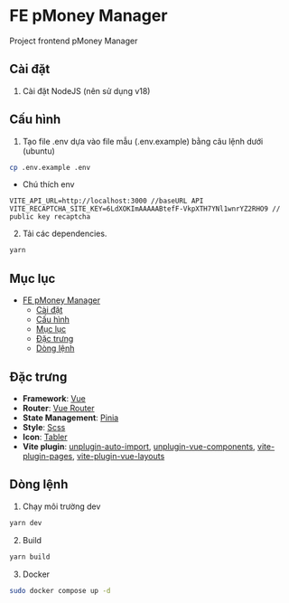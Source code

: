 # FE pMoney Manager

Project frontend pMoney Manager

## Cài đặt

1. Cài đặt NodeJS (nên sử dụng v18)

## Cấu hình

1. Tạo file .env dựa vào file mẫu (.env.example) bằng câu lệnh dưới (ubuntu)

```bash
cp .env.example .env
```

- Chú thích env

```
VITE_API_URL=http://localhost:3000 //baseURL API
VITE_RECAPTCHA_SITE_KEY=6LdXOKImAAAAABtefF-VkpXTH7YNl1wnrYZ2RHO9 // public key recaptcha

```

2. Tải các dependencies.

```bash
yarn
```

## Mục lục

- [FE pMoney Manager](#fe-pmoney-manager)
  - [Cài đặt](#cài-đặt)
  - [Cấu hình](#cấu-hình)
  - [Mục lục](#mục-lục)
  - [Đặc trưng](#đặc-trưng)
  - [Dòng lệnh](#dòng-lệnh)

## Đặc trưng

- **Framework**: [Vue](https://vuejs.org/)
- **Router**: [Vue Router](https://router.vuejs.org/)
- **State Management**: [Pinia](https://pinia.vuejs.org/)
- **Style**: [Scss](https://sass-lang.com/)
- **Icon**: [Tabler](https://tabler-icons.io/)
- **Vite plugin**: [unplugin-auto-import](https://github.com/antfu/unplugin-auto-import), [unplugin-vue-components](https://github.com/antfu/unplugin-vue-components), [vite-plugin-pages](https://github.com/hannoeru/vite-plugin-pages), [vite-plugin-vue-layouts](https://github.com/JohnCampionJr/vite-plugin-vue-layouts)

## Dòng lệnh

1. Chạy môi trường dev

```bash
yarn dev
```

2. Build

```bash
yarn build
```

3. Docker

```bash
sudo docker compose up -d
```
